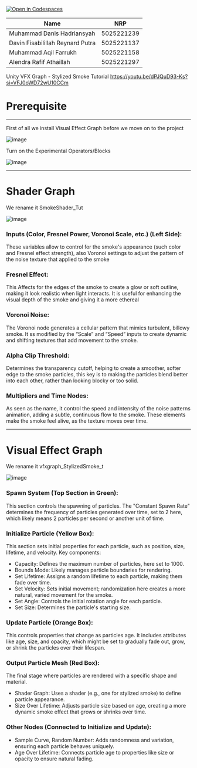 [![Open in Codespaces](https://classroom.github.com/assets/launch-codespace-2972f46106e565e64193e422d61a12cf1da4916b45550586e14ef0a7c637dd04.svg)](https://classroom.github.com/open-in-codespaces?assignment_repo_id=16523272)

| **Name**          | **NRP**            |
|-------------------|--------------------|
| Muhammad Danis Hadriansyah  | 5025221239  |
| Davin Fisabilillah Reynard Putra | 5025221137 |
| Muhammad Aqil Farrukh | 5025221158 |
| Alendra Rafif Athaillah | 5025221297 |

Unity VFX Graph - Stylized Smoke Tutorial
https://youtu.be/dPJQuD93-Ks?si=VFJ0oWD72wU10CCm

# Prerequisite
---

First of all we install Visual Effect Graph before we move on to the project

![image](https://github.com/user-attachments/assets/732b78aa-914f-4d0d-93a9-673b2c79d230)

Turn on the Experimental Operators/Blocks

![image](https://github.com/user-attachments/assets/183528a7-4a36-4387-9170-f89ef7e8e85a)

---

# Shader Graph

We rename it SmokeShader_Tut

![image](https://github.com/user-attachments/assets/a567f094-3ef1-4540-95ec-2c6c4ed15a98)

### Inputs (Color, Fresnel Power, Voronoi Scale, etc.) (Left Side):

These variables allow to control for the smoke's appearance (such color and Fresnel effect strength), also Voronoi settings to adjust the pattern of the noise texture that applied to the smoke

### Fresnel Effect:

This Affects for the edges of the smoke to create a glow or soft outline, making it look realistic when light interacts. It is useful for enhancing the visual depth of the smoke and giving it a more ethereal

### Voronoi Noise:

The Voronoi node generates a cellular pattern that mimics turbulent, billowy smoke. It ss modified by the “Scale” and “Speed” inputs to create dynamic and shifting textures that add movement to the smoke.

### Alpha Clip Threshold:

Determines the transparency cutoff, helping to create a smoother, softer edge to the smoke particles, this key is to making the particles blend better into each other, rather than looking blocky or too solid.

### Multipliers and Time Nodes:

As seen as the name, it control the speed and intensity of the noise patterns animation, adding a subtle, continuous flow to the smoke. These elements make the smoke feel alive, as the texture moves over time.

---

# Visual Effect Graph

We rename it vfxgraph_StylizedSmoke_t

![image](https://github.com/user-attachments/assets/5ef597d8-7f95-467f-938c-2c3599d3dbba)

### Spawn System (Top Section in Green):

This section controls the spawning of particles. The "Constant Spawn Rate" determines the frequency of particles generated over time, set to 2 here, which likely means 2 particles per second or another unit of time.

### Initialize Particle (Yellow Box):

This section sets initial properties for each particle, such as position, size, lifetime, and velocity.
Key components:
- Capacity: Defines the maximum number of particles, here set to 1000.
- Bounds Mode: Likely manages particle boundaries for rendering.
- Set Lifetime: Assigns a random lifetime to each particle, making them fade over time.
- Set Velocity: Sets initial movement; randomization here creates a more natural, varied movement for the smoke.
- Set Angle: Controls the initial rotation angle for each particle.
- Set Size: Determines the particle's starting size.

### Update Particle (Orange Box):

This controls properties that change as particles age. It includes attributes like age, size, and opacity, which might be set to gradually fade out, grow, or shrink the particles over their lifespan.

### Output Particle Mesh (Red Box):

The final stage where particles are rendered with a specific shape and material.
- Shader Graph: Uses a shader (e.g., one for stylized smoke) to define particle appearance.
- Size Over Lifetime: Adjusts particle size based on age, creating a more dynamic smoke effect that grows or shrinks over time.

### Other Nodes (Connected to Initialize and Update):

- Sample Curve, Random Number: Adds randomness and variation, ensuring each particle behaves uniquely.
- Age Over Lifetime: Connects particle age to properties like size or opacity to ensure natural fading.
